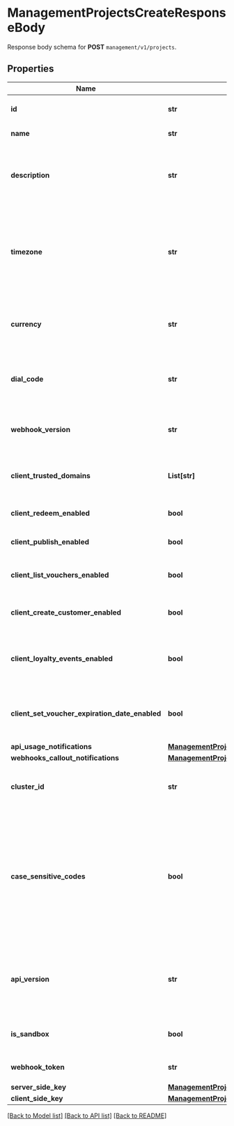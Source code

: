 # ManagementProjectsCreateResponseBody

Response body schema for **POST** `management/v1/projects`.

## Properties

Name | Type | Description | Notes
------------ | ------------- | ------------- | -------------
**id** | **str** | Unique identifier of the project. | [optional] 
**name** | **str** | The name of the project. | [optional] 
**description** | **str** | A user-defined description of the project, e.g. its purpose, scope, region. | [optional] 
**timezone** | **str** | The time zone in which the project is established. It can be in the GMT format or in accordance with IANA time zone database. | [optional] 
**currency** | **str** | The currency used in the project. It is equal to a 3-letter ISO 4217 code. | [optional] 
**dial_code** | **str** | The country dial code for the project. It is equal to an ITU country code. | [optional] 
**webhook_version** | **str** | The webhook version used in the project. | [optional] [default to 'v2024-01-01']
**client_trusted_domains** | **List[str]** | An array of URL addresses that allow client requests. | [optional] 
**client_redeem_enabled** | **bool** | Enables client-side redemption. | [optional] 
**client_publish_enabled** | **bool** | Enables client-side publication. | [optional] 
**client_list_vouchers_enabled** | **bool** | Enables client-side listing of vouchers. | [optional] 
**client_create_customer_enabled** | **bool** | Enables client-side creation of customers. | [optional] 
**client_loyalty_events_enabled** | **bool** | Enables client-side events for loyalty and referral programs. | [optional] 
**client_set_voucher_expiration_date_enabled** | **bool** | Enables client-side setting of voucher expiration date. | [optional] 
**api_usage_notifications** | [**ManagementProjectsCreateResponseBodyApiUsageNotifications**](ManagementProjectsCreateResponseBodyApiUsageNotifications.md) |  | [optional] 
**webhooks_callout_notifications** | [**ManagementProjectsCreateResponseBodyWebhooksCalloutNotifications**](ManagementProjectsCreateResponseBodyWebhooksCalloutNotifications.md) |  | [optional] 
**cluster_id** | **str** | The identifier of the cluster where the project will be created. | [optional] 
**case_sensitive_codes** | **bool** | Determines if the vouchers in the project will be: - case sensitive - if &#x60;true&#x60;, &#x60;C0dE-cfV&#x60; is **not** equal to &#x60;c0de-cfv&#x60;), - case insensitive - if &#x60;false&#x60;, &#x60;C0dE-cfV&#x60; is equal to &#x60;c0de-cfv&#x60;. | [optional] 
**api_version** | **str** | The API version used in the project. Currently, the default and only value is &#x60;v2018-08-01&#x60;. | [optional] [default to 'v2018-08-01']
**is_sandbox** | **bool** | Determines if the project is a sandbox project. | [optional] 
**webhook_token** | **str** | Webhook token used for authentication. | [optional] 
**server_side_key** | [**ManagementProjectsCreateResponseBodyServerSideKey**](ManagementProjectsCreateResponseBodyServerSideKey.md) |  | [optional] 
**client_side_key** | [**ManagementProjectsCreateResponseBodyClientSideKey**](ManagementProjectsCreateResponseBodyClientSideKey.md) |  | [optional] 

[[Back to Model list]](../README.md#documentation-for-models) [[Back to API list]](../README.md#documentation-for-api-endpoints) [[Back to README]](../README.md)


